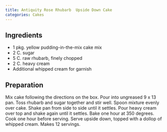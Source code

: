 ```yaml
---
title: Antiquity Rose Rhubarb  Upside Down Cake
categories: Cakes
---
```


## Ingredients

- 1 pkg. yellow pudding-in-the-mix cake mix
- 2 C.  sugar
- 5 C.  raw rhubarb, finely chopped
- 2 C.  heavy cream
- Additional whipped cream for garnish

## Preparation

Mix cake following the directions on the box.  Pour into ungreased 9 x 13 pan.  Toss rhubarb and sugar together and stir well.  Spoon mixture evenly over cake.  Shake pan from side to side until it settles.  Pour heavy cream over top and shake again until it settles.  Bake one hour at 350 degrees.  Cook one hour before serving.  Serve upside down, topped with a dollop of whipped cream.  Makes 12 servings.

